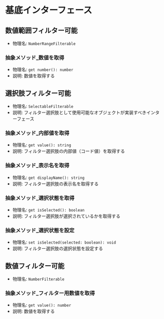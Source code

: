 # 基底インターフェース
## 数値範囲フィルター可能
- 物理名: `NumberRangeFilterable`

### 抽象メソッド_数値を取得
- 物理名: `get number(): number`
- 説明: 数値を取得する

## 選択肢フィルター可能
- 物理名: `SelectableFilterable`
- 説明: フィルター選択肢として使用可能なオブジェクトが実装すべきインターフェース

### 抽象メソッド_内部値を取得
- 物理名: `get value(): string`
- 説明: フィルター選択肢の内部値（コード値）を取得する

### 抽象メソッド_表示名を取得
- 物理名: `get displayName(): string`
- 説明: フィルター選択肢の表示名を取得する

### 抽象メソッド_選択状態を取得
- 物理名: `get isSelected(): boolean`
- 説明: フィルター選択肢が選択されているかを取得する

### 抽象メソッド_選択状態を設定
- 物理名: `set isSelected(selected: boolean): void`
- 説明: フィルター選択肢の選択状態を設定する

## 数値フィルター可能
- 物理名: `NumberFilterable`

### 抽象メソッド_フィルター用数値を取得
- 物理名: `get value(): number`
- 説明: 数値を取得する
